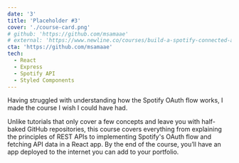 ```yaml
---
date: '3'
title: 'Placeholder #3'
cover: './course-card.png'
# github: 'https://github.com/msamaae'
# external: 'https://www.newline.co/courses/build-a-spotify-connected-app'
cta: 'https://github.com/msamaae'
tech:
  - React
  - Express
  - Spotify API
  - Styled Components
---
```


Having struggled with understanding how the Spotify OAuth flow works, I made the course I wish I could have had.

Unlike tutorials that only cover a few concepts and leave you with half-baked GitHub repositories, this course covers everything from explaining the principles of REST APIs to implementing Spotify's OAuth flow and fetching API data in a React app. By the end of the course, you’ll have an app deployed to the internet you can add to your portfolio.
